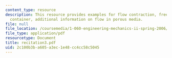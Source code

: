 ```yaml
---
content_type: resource
description: This resource provides examples for flow contraction, free outfloe from
  container, additional information on flow in porous media.
file: null
file_location: /coursemedia/1-060-engineering-mechanics-ii-spring-2006/2c100b3ba605a3ec1e48cc4cc58c5045_recitation3.pdf
file_type: application/pdf
resourcetype: Document
title: recitation3.pdf
uid: 2c100b3b-a605-a3ec-1e48-cc4cc58c5045
---
```

